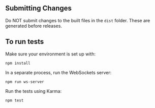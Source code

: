 Submitting Changes
------------------

Do NOT submit changes to the built files in the `dist` folder. These are generated before
releases.


To run tests
------------

Make sure your environment is set up with:

`npm install`

In a separate process, run the WebSockets server:

`npm run ws-server`

Run the tests using Karma:

`npm test`
